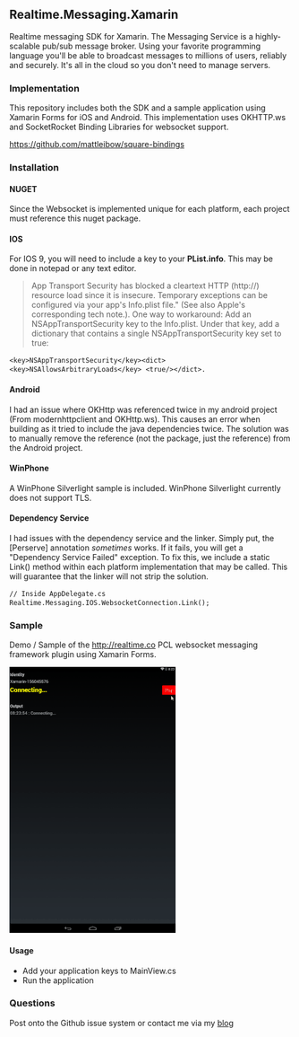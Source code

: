 ## Realtime.Messaging.Xamarin

Realtime messaging SDK for Xamarin. The Messaging Service is a highly-scalable pub/sub message broker. Using your favorite programming language you'll be able to broadcast messages to millions of users, reliably and securely. It's all in the cloud so you don't need to manage servers.

### Implementation

This repository includes both the SDK and a sample application using Xamarin Forms for iOS and Android. This implementation uses OKHTTP.ws and SocketRocket Binding Libraries for websocket support.

https://github.com/mattleibow/square-bindings


### Installation

#### NUGET
Since the Websocket is implemented unique for each platform, each project must reference this nuget package.

#### IOS

For IOS 9, you will need to include a key to your **PList.info**. This may be done in notepad or any text editor.

> App Transport Security has blocked a cleartext HTTP (http://) resource load since it is insecure. Temporary exceptions can be configured via your app's Info.plist file." (See also Apple's corresponding tech note.). 
One way to workaround: Add an NSAppTransportSecurity key to the Info.plist. Under that key, add a dictionary that contains a single NSAppTransportSecurity key set to true: 


`````
<key>NSAppTransportSecurity</key><dict><key>NSAllowsArbitraryLoads</key> <true/></dict>.
`````

#### Android

I had an issue where OKHttp was referenced twice in my android project (From modernhttpclient and OKHttp.ws). This causes an error when building as it tried to include the java dependencies twice. The solution was to manually remove the reference (not the package, just the reference) from the Android project.

#### WinPhone
A WinPhone Silverlight sample is included. WinPhone Silverlight currently does not support TLS.

#### Dependency Service
I had issues with the dependency service and the linker. Simply put, the [Perserve] annotation *sometimes* works. If it fails, you will get a "Dependency Service Failed" exception. To fix this, we include a static Link() method within each platform implementation that may be called. This will guarantee that the linker will not strip the solution.

````
// Inside AppDelegate.cs
Realtime.Messaging.IOS.WebsocketConnection.Link();

````

### Sample

Demo / Sample of the http://realtime.co PCL websocket messaging framework plugin using Xamarin Forms.

![Xamarin.Droid Client](xamarin.gif)

#### Usage

- Add your application keys to MainView.cs
- Run the application

### Questions

Post onto the Github issue system or contact me via my [blog](http://nicholasventimiglia.com)
